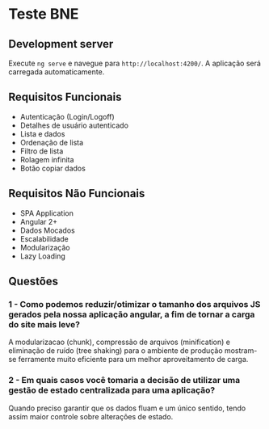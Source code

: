 # Teste BNE

## Development server

Execute `ng serve` e navegue para `http://localhost:4200/`. A aplicação será carregada automaticamente.

## Requisitos Funcionais
- Autenticação (Login/Logoff)
- Detalhes de usuário autenticado
- Lista e dados
- Ordenação de lista
- Filtro de lista
- Rolagem infinita 
- Botão copiar dados

## Requisitos Não Funcionais
- SPA Application
- Angular 2+
- Dados Mocados
- Escalabilidade
- Modularização
- Lazy Loading

## Questões

### 1 - Como podemos reduzir/otimizar o tamanho dos arquivos JS gerados pela nossa aplicação angular, a fim de tornar a carga do site mais leve?
A modularizacao (chunk), compressão de arquivos (minification) e eliminação de ruído (tree shaking) para o ambiente de produção mostram-se ferramente muito eficiente para um melhor aproveitamento de carga.

### 2 - Em quais casos você tomaria a decisão de utilizar uma gestão de estado centralizada para uma aplicação?
Quando preciso garantir que os dados fluam e um único sentido, tendo assim maior controle sobre alterações de estado. 
